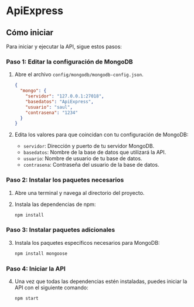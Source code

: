 # ApiExpress

## Cómo iniciar

Para iniciar y ejecutar la API, sigue estos pasos:

### Paso 1: Editar la configuración de MongoDB

1. Abre el archivo `config/mongodb/mongodb-config.json`.

   ```json
   {
     "mongo": {
       "servidor": "127.0.0.1:27018",
       "basedatos": "ApiExpress",
       "usuario": "saul",
       "contrasena": "1234"
     }
   }
   ```

2. Edita los valores para que coincidan con tu configuración de MongoDB:
   - `servidor`: Dirección y puerto de tu servidor MongoDB.
   - `basedatos`: Nombre de la base de datos que utilizará la API.
   - `usuario`: Nombre de usuario de tu base de datos.
   - `contrasena`: Contraseña del usuario de la base de datos.

### Paso 2: Instalar los paquetes necesarios

1. Abre una terminal y navega al directorio del proyecto.

2. Instala las dependencias de npm:
   ```bash
   npm install
   ```

### Paso 3: Instalar paquetes adicionales

3. Instala los paquetes específicos necesarios para MongoDB:
   ```bash
   npm install mongoose
   ```

### Paso 4: Iniciar la API

4. Una vez que todas las dependencias estén instaladas, puedes iniciar la API con el siguiente comando:
   ```bash
   npm start
   ```
